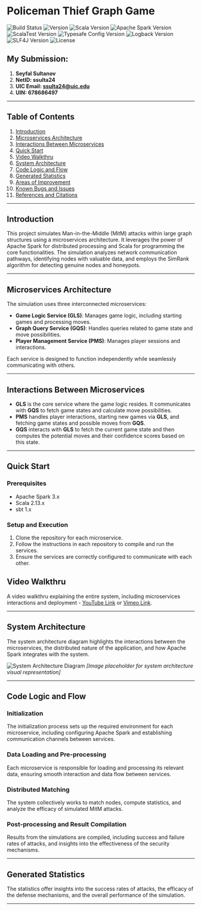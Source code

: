 # Policeman Thief Graph Game

![Build Status](https://img.shields.io/badge/build-passing-brightgreen)
![Version](https://img.shields.io/badge/version-1.1.0-blue)
![Scala Version](https://img.shields.io/badge/Scala-2.13.10-red)
![Apache Spark Version](https://img.shields.io/badge/Apache_Spark-3.5.0-blueviolet)
![ScalaTest Version](https://img.shields.io/badge/ScalaTest-3.2.x-orange)
![Typesafe Config Version](https://img.shields.io/badge/Typesafe_Config-1.4.1-brightgreen)
![Logback Version](https://img.shields.io/badge/Logback-1.2.3-yellow)
![SLF4J Version](https://img.shields.io/badge/SLF4J-1.7.30-lightgrey)
![License](https://img.shields.io/badge/license-Apache_2.0-green)

## My Submission: 
1. **Seyfal Sultanov**
2. **NetID: ssulta24**
3. **UIC Email: ssulta24@uic.edu**
4. **UIN: 678686497**

---

## Table of Contents
1. [Introduction](#introduction)
2. [Microservices Architecture](#microservices-architecture)
3. [Interactions Between Microservices](#interactions-between-microservices)
4. [Quick Start](#quick-start)
5. [Video Walkthru](#video-walkthru)
6. [System Architecture](#system-architecture)
7. [Code Logic and Flow](#code-logic-and-flow)
8. [Generated Statistics](#generated-statistics)
9. [Areas of Improvement](#areas-of-improvement)
10. [Known Bugs and Issues](#known-bugs-and-issues)
11. [References and Citations](#references-and-citations)

---

## Introduction

This project simulates Man-in-the-Middle (MitM) attacks within large graph structures using a microservices architecture. It leverages the power of Apache Spark for distributed processing and Scala for programming the core functionalities. The simulation analyzes network communication pathways, identifying nodes with valuable data, and employs the SimRank algorithm for detecting genuine nodes and honeypots.

---

## Microservices Architecture

The simulation uses three interconnected microservices:
- **Game Logic Service (GLS)**: Manages game logic, including starting games and processing moves.
- **Graph Query Service (GQS)**: Handles queries related to game state and move possibilities.
- **Player Management Service (PMS)**: Manages player sessions and interactions.

Each service is designed to function independently while seamlessly communicating with others.

---

## Interactions Between Microservices

- **GLS** is the core service where the game logic resides. It communicates with **GQS** to fetch game states and calculate move possibilities.
- **PMS** handles player interactions, starting new games via **GLS**, and fetching game states and possible moves from **GQS**.
- **GQS** interacts with **GLS** to fetch the current game state and then computes the potential moves and their confidence scores based on this state.

---

## Quick Start

### Prerequisites
- Apache Spark 3.x
- Scala 2.13.x
- sbt 1.x

### Setup and Execution
1. Clone the repository for each microservice.
2. Follow the instructions in each repository to compile and run the services.
3. Ensure the services are correctly configured to communicate with each other.

## Video Walkthru

A video walkthru explaining the entire system, including microservices interactions and deployment - [YouTube Link](https://youtu.be/V4WncbKnSck) or [Vimeo Link](https://vimeo.com/881130606?share=copy).

---

## System Architecture

The system architecture diagram highlights the interactions between the microservices, the distributed nature of the application, and how Apache Spark integrates with the system.

![System Architecture Diagram](#) _[Image placeholder for system architecture visual representation]_

---

## Code Logic and Flow

### Initialization
The initialization process sets up the required environment for each microservice, including configuring Apache Spark and establishing communication channels between services.

### Data Loading and Pre-processing
Each microservice is responsible for loading and processing its relevant data, ensuring smooth interaction and data flow between services.

### Distributed Matching
The system collectively works to match nodes, compute statistics, and analyze the efficacy of simulated MitM attacks.

### Post-processing and Result Compilation
Results from the simulations are compiled, including success and failure rates of attacks, and insights into the effectiveness of the security mechanisms.

---

## Generated Statistics

The statistics offer insights into the success rates of attacks, the efficacy of the defense mechanisms, and the overall performance of the simulation.

---

##
